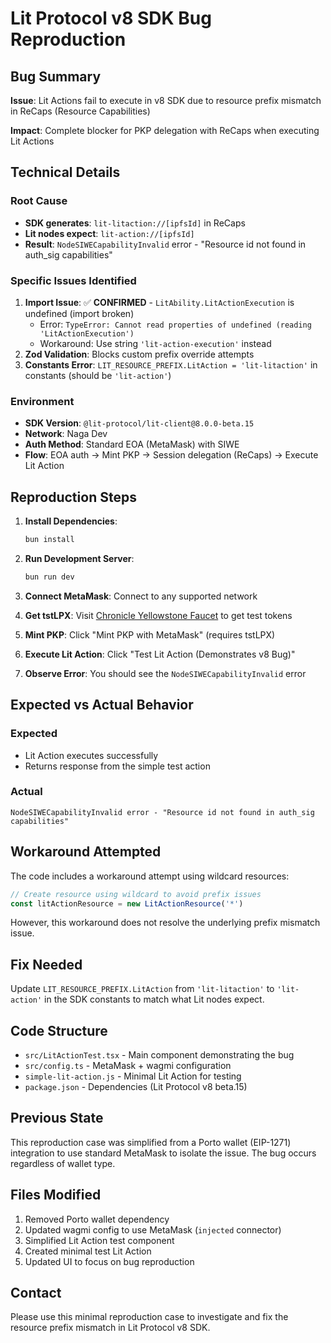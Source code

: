 # Lit Protocol v8 SDK Bug Reproduction

## Bug Summary

**Issue**: Lit Actions fail to execute in v8 SDK due to resource prefix mismatch in ReCaps (Resource Capabilities)

**Impact**: Complete blocker for PKP delegation with ReCaps when executing Lit Actions

## Technical Details

### Root Cause
- **SDK generates**: `lit-litaction://[ipfsId]` in ReCaps
- **Lit nodes expect**: `lit-action://[ipfsId]`
- **Result**: `NodeSIWECapabilityInvalid` error - "Resource id not found in auth_sig capabilities"

### Specific Issues Identified

1. **Import Issue**: ✅ **CONFIRMED** - `LitAbility.LitActionExecution` is undefined (import broken)
   - Error: `TypeError: Cannot read properties of undefined (reading 'LitActionExecution')`
   - Workaround: Use string `'lit-action-execution'` instead
2. **Zod Validation**: Blocks custom prefix override attempts  
3. **Constants Error**: `LIT_RESOURCE_PREFIX.LitAction = 'lit-litaction'` in constants (should be `'lit-action'`)

### Environment
- **SDK Version**: `@lit-protocol/lit-client@8.0.0-beta.15`
- **Network**: Naga Dev
- **Auth Method**: Standard EOA (MetaMask) with SIWE
- **Flow**: EOA auth → Mint PKP → Session delegation (ReCaps) → Execute Lit Action

## Reproduction Steps

1. **Install Dependencies**:
   ```bash
   bun install
   ```

2. **Run Development Server**:
   ```bash
   bun run dev
   ```

3. **Connect MetaMask**: Connect to any supported network

4. **Get tstLPX**: Visit [Chronicle Yellowstone Faucet](https://chronicle-yellowstone-faucet.getlit.dev/) to get test tokens

5. **Mint PKP**: Click "Mint PKP with MetaMask" (requires tstLPX)

6. **Execute Lit Action**: Click "Test Lit Action (Demonstrates v8 Bug)"

7. **Observe Error**: You should see the `NodeSIWECapabilityInvalid` error

## Expected vs Actual Behavior

### Expected
- Lit Action executes successfully
- Returns response from the simple test action

### Actual
```
NodeSIWECapabilityInvalid error - "Resource id not found in auth_sig capabilities"
```

## Workaround Attempted

The code includes a workaround attempt using wildcard resources:
```typescript
// Create resource using wildcard to avoid prefix issues
const litActionResource = new LitActionResource('*')
```

However, this workaround does not resolve the underlying prefix mismatch issue.

## Fix Needed

Update `LIT_RESOURCE_PREFIX.LitAction` from `'lit-litaction'` to `'lit-action'` in the SDK constants to match what Lit nodes expect.

## Code Structure

- `src/LitActionTest.tsx` - Main component demonstrating the bug
- `src/config.ts` - MetaMask + wagmi configuration  
- `simple-lit-action.js` - Minimal Lit Action for testing
- `package.json` - Dependencies (Lit Protocol v8 beta.15)

## Previous State

This reproduction case was simplified from a Porto wallet (EIP-1271) integration to use standard MetaMask to isolate the issue. The bug occurs regardless of wallet type.

## Files Modified

1. Removed Porto wallet dependency
2. Updated wagmi config to use MetaMask (`injected` connector)
3. Simplified Lit Action test component
4. Created minimal test Lit Action
5. Updated UI to focus on bug reproduction

## Contact

Please use this minimal reproduction case to investigate and fix the resource prefix mismatch in Lit Protocol v8 SDK.
